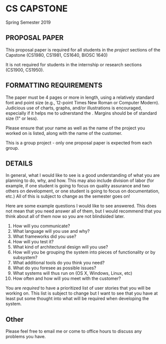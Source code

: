 # CS CAPSTONE
Spring Semester 2019

## PROPOSAL PAPER

This proposal paper is required for all students in the *project* sections of the Capstone (CS1980, CS1981, CS1640, BIOSC 1640)

It is not required for students in the internship or research sections (CS1900, CS1950).

## FORMATTING REQUIREMENTS

The paper must be 4 pages or more in length, using a relatively standard font and point size (e.g., 12-point Times New Roman or Computer Modern).  Judicious use of charts, graphs, and/or illustrations is encouraged, especially if it helps me to udnerstand the .  Margins should be of standard size (1" or less).

Please ensure that your name as well as the name of the project you worked on is listed, along with the name of the customer.

This is a group project - only one proposal paper is expected from each group.

## DETAILS

In general, what I would like to see is a good understanding of what you are planning to do, why, and how.  This may also include division of labor (for example, if one student is going to focus on quality assurance and two others on development, or one student is going to focus on documentation, etc.)  All of this is subject to change as the semester goes on!

Here are some example questions I would like to see answered.  This does not mean that you need answer all of them, but I would recommend that you think about all of them now so you are not blindsided later.

1. How will you communicate?
2. What language will you use and why?
3. What frameworks did you use?
4. How will you test it?
5. What kind of architectural design will you use?
6. How will you be grouping the system into pieces of functionality or by subsystem?
7. What additional tools do you think you need?
8. What do you foresee as possible issues?
9. What systems will thus run on (OS X, Windows, Linux, etc)
10. How often and how will you meet with the customer?

You are *required* to have a prioritized list of user stories that you will be working on.  This list is subject to change but I want to see that you have at least put some thought into what will be required when developing the system.

## Other

Please feel free to email me or come to office hours to discuss any problems you have.
